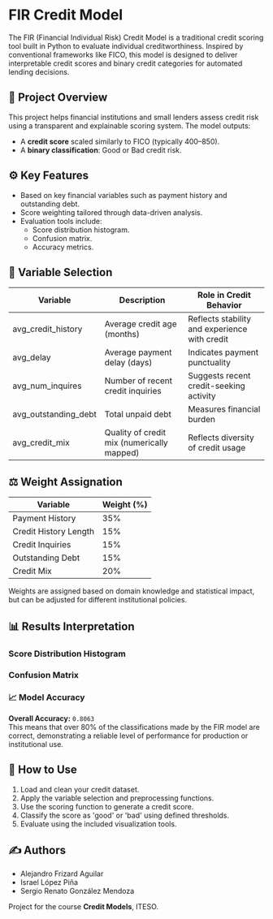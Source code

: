 # FIR Credit Model

The FIR (Financial Individual Risk) Credit Model is a traditional credit scoring tool built in Python to evaluate individual creditworthiness. Inspired by conventional frameworks like FICO, this model is designed to deliver interpretable credit scores and binary credit categories for automated lending decisions.

## 📌 Project Overview

This project helps financial institutions and small lenders assess credit risk using a transparent and explainable scoring system. The model outputs:

- A **credit score** scaled similarly to FICO (typically 400–850).
- A **binary classification**: Good or Bad credit risk.

## ⚙️ Key Features

- Based on key financial variables such as payment history and outstanding debt.
- Score weighting tailored through data-driven analysis.
- Evaluation tools include:
  - Score distribution histogram.
  - Confusion matrix.
  - Accuracy metrics.

## 🧮 Variable Selection

| Variable                | Description                                               | Role in Credit Behavior                                   |
|-------------------------|-----------------------------------------------------------|------------------------------------------------------------|
| avg_credit_history      | Average credit age (months)                               | Reflects stability and experience with credit              |
| avg_delay               | Average payment delay (days)                              | Indicates payment punctuality                              |
| avg_num_inquires        | Number of recent credit inquiries                         | Suggests recent credit-seeking activity                    |
| avg_outstanding_debt    | Total unpaid debt                                         | Measures financial burden                                  |
| avg_credit_mix          | Quality of credit mix (numerically mapped)                | Reflects diversity of credit usage                         |

## ⚖️ Weight Assignation

| Variable                | Weight (%) |
|-------------------------|------------|
| Payment History         | 35%        |
| Credit History Length   | 15%        |
| Credit Inquiries        | 15%        |
| Outstanding Debt        | 15%        |
| Credit Mix              | 20%        |

Weights are assigned based on domain knowledge and statistical impact, but can be adjusted for different institutional policies.

## 📊 Results Interpretation

### Score Distribution Histogram



### Confusion Matrix


### 📈 Model Accuracy

**Overall Accuracy:** `0.8063`  
This means that over 80% of the classifications made by the FIR model are correct, demonstrating a reliable level of performance for production or institutional use.

## 🧠 How to Use

1. Load and clean your credit dataset.
2. Apply the variable selection and preprocessing functions.
3. Use the scoring function to generate a credit score.
4. Classify the score as 'good' or 'bad' using defined thresholds.
5. Evaluate using the included visualization tools.

## ✍️ Authors

- Alejandro Frizard Aguilar  
- Israel López Piña  
- Sergio Renato González Mendoza  

Project for the course **Credit Models**, ITESO.


